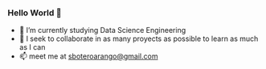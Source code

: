 ### Hello World 👋

<!--
**sboteroarango/sboteroarango** is a ✨ _special_ ✨ repository because its `README.md` (this file) appears on your GitHub profile.

Here are some ideas to get you started:
-->

- 🔭 I’m currently studying Data Science Engineering
- 👯 I seek to collaborate in as many proyects as possible to learn as much as I can
- 📫 meet me at sboteroarango@gmail.com



